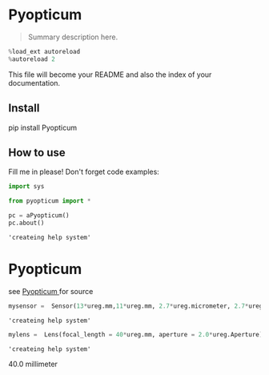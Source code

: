 # Pyopticum
> Summary description here.


```python
%load_ext autoreload
%autoreload 2
```

This file will become your README and also the index of your documentation.

## Install

 pip install Pyopticum

## How to use

Fill me in please! Don't forget code examples:

```python
import sys
```

```python
from pyopticum import *
```

```python
pc = aPyopticum()
pc.about()

```


    'createing help system'



<h1>Pyopticum</h1>



see <a href='https://github.com/jlovick/Pyopticum'> Pyopticum </a> for source


```python
mysensor =  Sensor(13*ureg.mm,11*ureg.mm, 2.7*ureg.micrometer, 2.7*ureg.micrometer)
```


    'createing help system'


```python
mylens =  Lens(focal_length = 40*ureg.mm, aperture = 2.0*ureg.Aperture)
```


    'createing help system'



40.0 millimeter

